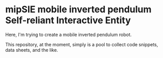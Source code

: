 # mipSIE mobile inverted pendulum Self-reliant Interactive Entity

Here, I'm trying to create a mobile inverted pendulum robot.

This repository, at the moment, simply is a pool to collect code
snippets, data sheets, and the like.
